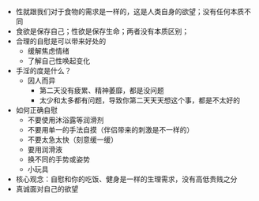 - 性就跟我们对于食物的需求是一样的，这是人类自身的欲望；没有任何本质不同
- 食欲是保存自己；性欲是保存生命；两者没有本质区别；
- 合理的自慰是可以带来好处的
	- 缓解焦虑情绪
	- 了解自己性唤起变化
- 手淫的度是什么？
	- 因人而异
		- 第二天没有疲累、精神萎靡，都是没问题
		- 太少和太多都有问题，导致你第二天天天想这个事，都是不太好的
- 如何正确自慰
	- 不要使用沐浴露等润滑剂
	- 不要用单一的手法自摸（伴侣带来的刺激是不一样的）
	- 不要太急太快（刻意缓一缓）
	- 要用润滑液
	- 换不同的手势或姿势
	- 小玩具
- 核心观念：自慰和你的吃饭、健身是一样的生理需求，没有高低贵贱之分
- 真诚面对自己的欲望